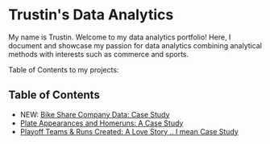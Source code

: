 # Trustin's Data Analytics

My name is Trustin. Welcome to my data analytics portfolio! Here, I document and showcase my passion for data analytics combining analytical methods with interests such as commerce and sports.

Table of Contents to my projects:

## Table of Contents
- NEW: [Bike Share Company Data: Case Study](https://github.com/trustinvo/casestudy/blob/main/Bike%20Share%20Company%20Data%20Analysis%3A%20Case%20Study.md)
- [Plate Appearances and Homeruns: A Case Study](https://github.com/trustinvo/baseball/blob/main/Plate%20Appearances%20Per%20HR%20Case%20Study.md)
- [Playoff Teams & Runs Created: A Love Story .. I mean Case Study](https://github.com/trustinvo/baseball/blob/main/Playoff%20Teams%20%26%20Runs%20Created%20Case%20Study.md)
<!---
trustinvo/trustinvo is a ✨ special ✨ repository because its `README.md` (this file) appears on your GitHub profile.
You can click the Preview link to take a look at your changes.
--->
